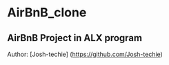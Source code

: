 # AirBnB_clone
## AirBnB Project in ALX program 
Author: [Josh-techie] (https://github.com/Josh-techie)